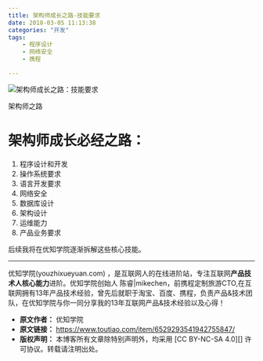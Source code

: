 ```yaml
---
title: 架构师成长之路-技能要求
date: 2018-03-05 11:13:38
categories: "开发"
tags:
	- 程序设计
	- 网络安全
	- 携程

---
```


![架构师成长之路：技能要求][MRAY-JBIU-JBAN.jpg]

架构师之路

# 架构师成长必经之路： #

1.  程序设计和开发
2.  操作系统要求
3.  语言开发要求
4.  网络安全
5.  数据库设计
6.  架构设计
7.  运维能力
8.  产品业务要求

后续我将在优知学院逐渐拆解这些核心技能。

--------------------

优知学院(youzhixueyuan.com) ，是互联网人的在线进阶站，专注互联网**产品技术人核心能力**进阶。优知学院创始人 陈睿|mikechen，前携程定制旅游CTO,在互联网拥有13年产品技术经验，曾先后就职于淘宝、百度、携程，负责产品&技术团队，在优知学院与你一同分享我的13年互联网产品&技术经验以及心得！


[MRAY-JBIU-JBAN.jpg]: /pro/os/crawler/MRAY-JBIU-JBAN.jpg
 *  **原文作者：** 优知学院
 *  **原文链接：** https://www.toutiao.com/item/6529293541942755847/
 *  **版权声明：** 本博客所有文章除特别声明外，均采用 [CC BY-NC-SA 4.0][] 许可协议。转载请注明出处。